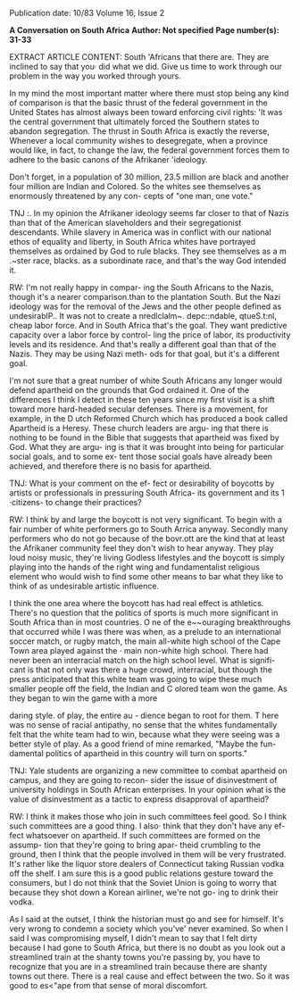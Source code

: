Publication date: 10/83
Volume 16, Issue 2

**A Conversation on South Africa**
**Author: Not specified**
**Page number(s): 31-33**

EXTRACT ARTICLE CONTENT:
South 'Africans that there are. They 
are inclined to say that you· did what 
we did. Give us time to work through 
our problem in the way you worked 
through yours. 

In my mind the most important 
matter where there must stop being 
any kind of comparison is that the 
basic thrust of the federal government 
in the United States has almost always 
been toward enforcing civil rights: 'lt 
was 
the central government that 
ultimately forced the Southern states to 
abandon segregation. The thrust in 
South Africa is exactly the reverse, 
Whenever a local community wishes to 
desegregate, when a province would 
like, in fact, to change the law, the 
federal government forces them to 
adhere to the basic canons of the 
Afrikaner 'ideology. 

Don't forget, in a population of 30 
million, 23.5 million are black and 
another four million are Indian and 
Colored. So the whites see themselves 
as enormously threatened by any con-
cepts of "one man, one vote." 

TNJ :. In my opinion the Afrikaner 
ideology seems far closer to that of 
Nazis than that of the American 
slaveholders and their segregationist 
descendants. While slavery in America 
was in conflict with our national ethos 
of equality and liberty, in South Africa 
whites have portrayed themselves as 
ordained by God to rule blacks. They 
see themselves as a m .~ster race, blacks. 
as a subordinate race, and that's the 
way God intended it. 

RW: I'm not really happy in compar-
ing the South Africans to the Nazis, 
though it's a nearer comparison.than to 
the plantation South. But the Nazi 
ideology was for the removal of the 
Jews and the other people defined as 
undesirablP.. It was not to create a 
nredlclalm~. 
depc::ndable, 
qtueS\.t:nl, 
cheap labor force. And in South Africa 
that's the goal. They want predictive 
capacity over a labor force by control-
ling the price of labor, its productivity 
levels and its residence. And that's 
really a different goal than that of the 
Nazis. They may be using Nazi meth-
ods for that goal, but it's a different 
goal. 

I'm not sure that a great number of 
white South Africans any longer would 
defend apartheid on the grounds that 
God ordained it. One of the differences 
I think I detect in these ten years since 
my first visit is a shift toward more 
hard-headed secular defenses. There is 
a movement, for example, in the 
D utch Reformed Church which has 
produced a book called Apartheid is a 
Heresy. These church leaders are argu-
ing that there is nothing to be found in 
the Bible that suggests that apartheid 
was fixed by God. What they are argu-
ing is that it was brought into being for 
particular social goals, and to some ex-
tent those social goals have already 
been achieved, and therefore there is 
no basis for apartheid. 

TNJ: What is your comment on the ef-
fect or desirability of boycotts by artists 
or professionals in pressuring South 
Africa- its 
government and 
its 
1 ·citizens- to change their practices? 

RW: I think by and large the boycott is 
not very significant. To begin with a 
fair number of white performers go to 
South Arrica anyway. Secondly many 
performers who do not go because of 
the bovr.ott are the kind that at least the 
Afrikaner community feel they don't 
wish to hear anyway. They play loud 
noisy music, they're living Godless 
lifestyles and the boycott is simply 
playing into the hands of the right wing 
and fundamentalist religious element 
who would wish to find some other 
means to bar what they like to think of 
as undesirable artistic influence. 

I think the one area where the 
boycott has had real effect is athletics. 
There's no question that the politics of 
sports is much more significant in 
South Africa than in most countries. 
O ne of the e~~ouraging breakthroughs 
that occurred while I was there was 
when, as a prelude to an international 
soccer match, or rugby match, the 
main 
all-white high school of the 
Cape Town area played against the · 
main non-white high school. There 
had never been an interracial match on 
the high school level. What is signifi-
cant is that not only was there a huge 
crowd, interracial, but though the 
press anticipated that this white team 
was going to wipe these much smaller 
people off the field, the Indian and 
C olored team won the game. As they 
began to win the game with a more 


daring style. of play, the entire au -
dience began to root for them. T here 
was no sense of racial antipathy, no 
sense that the whites fundamentally 
felt that the white team had to win, 
because what they were seeing was a 
better style of play. As a good friend of 
mine 
remarked, "Maybe the fun-
damental politics of apartheid in this 
country will turn on sports." 

TNJ: Yale students are organizing a 
new committee to combat apartheid on 
campus, and they are going to recon-
sider the issue of disinvestment of 
university holdings in South African 
enterprises. In your opinion what is 
the value of disinvestment as a tactic to 
express disapproval of apartheid? 

RW: I think it makes those who join in 
such committees feel good. So I think 
such committees are a good thing. I 
also· think that they don't have any ef-
fect whatsoever on apartheid. If such 
committees are formed on the assump-
tion that they're going to bring apar-
theid crumbling to the ground, then I 
think that the people involved in them 
will be very frustrated. It's rather like 
the liquor store dealers of Connecticut 
taking Russian vodka off the shelf. I 
am sure this is a good public relations 
gesture toward the consumers, but I 
do not think that the Soviet Union is 
going to worry that because they shot 
down a Korean airliner, we're not go-
ing to drink their vodka. 

As I said at the outset, I think the 
historian must go and see for himself. 
It's very wrong to condemn a society 
which you've' never examined. So 
when I said I was compromising 
myself, I didn't mean to say that I felt 
dirty because I had gone to South 
Africa, but there is no doubt as you 
look out a streamlined train at the 
shanty towns you're passing by, you 
have to recognize that you are in a 
streamlined train because there are 
shanty towns out there. There is a real 
cause and effect between the two. So it 
was good to es<"ape from that sense of 
moral discomfort.